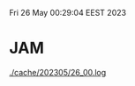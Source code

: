 Fri 26 May 00:29:04 EEST 2023
# JAM
<a href='./cache/202305/26_00.log'>./cache/202305/26_00.log</a>

